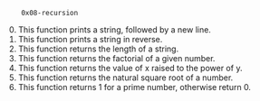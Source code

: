         0x08-recursion
0) This function prints a string, followed by a new line.
1) This function prints a string in reverse.
2) This function returns the length of a string.
3) This function returns the factorial of a given number.
4) This function returns the value of x raised to the power of y.
5) This function returns the natural square root of a number.
6) This function returns 1 for a prime number, otherwise return 0.
